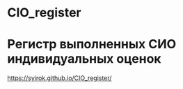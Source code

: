 # CIO_register
# Регистр выполненных СИО индивидуальных оценок

https://syirok.github.io/CIO_register/
